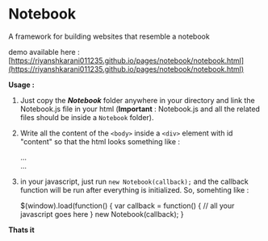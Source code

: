 # Notebook

A framework for building websites that resemble a notebook

demo available here : [https://riyanshkarani011235.github.io/pages/notebook/notebook.html](https://riyanshkarani011235.github.io/pages/notebook/notebook.html)

**Usage :**

1) Just copy the ***Notebook*** folder anywhere in your directory and link the Notebook.js file in your html (**Important** : Notebook.js and all the related files should be inside a `Notebook` folder).

2) Write all the content of the `<body>` inside a `<div>` element with id "content" so that the html looks something like : 
    
    <html>
        ...
        <body>
            <div id="content">
                <!-- all your html goes here -->
            </div>
            ...
        </body>
        
3) in your javascript, just run `new Notebook(callback);` and the callback function will be run after everything is initialized. So, somehting like :

    $(window).load(function() {
        var callback = function() {
            // all your javascript goes here
        }
        new Notebook(callback);
    }

**Thats it**
